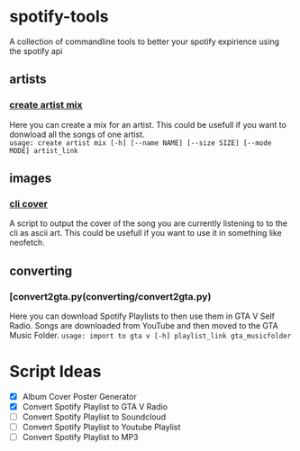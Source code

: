 # spotify-tools
A collection of commandline tools to better your spotify expirience using the spotify api

## artists

### [create artist mix](artists/create_artist_mix.py)
Here you can create a mix for an artist. This could be usefull if you want to donwload all the songs of one artist.  
`usage: create artist mix [-h] [--name NAME] [--size SIZE] [--mode MODE] artist_link`


## images

### [cli cover](images/cli_cover.py)
A script to output the cover of the song you are currently listening to to the cli as ascii art. This could be usefull if you want to use it in something like neofetch.

## converting
### [convert2gta.py(converting/convert2gta.py)
Here you can download Spotify Playlists to then use them in GTA V Self Radio. Songs are downloaded from YouTube and then moved to the GTA Music Folder.
`usage: import to gta v [-h] playlist_link gta_musicfolder`


# Script Ideas
- [x] Album Cover Poster Generator
- [x] Convert Spotify Playlist to GTA V Radio
- [ ] Convert Spotify Playlist to Soundcloud
- [ ] Convert Spotify Playlist to Youtube Playlist
- [ ] Convert Spotify Playlist to MP3

